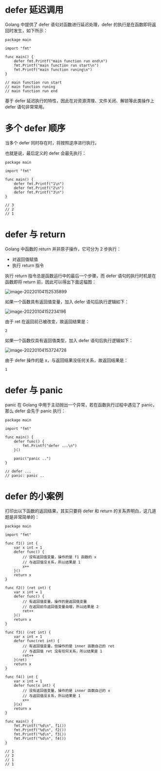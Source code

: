 # defer 延迟调用

Golang 中提供了 defer 语句对函数进行延迟处理，defer 的执行是在函数即将返回时发生，如下所示：

```
package main

import "fmt"

func main() {
	defer fmt.Printf("main function run end\n")
	fmt.Printf("main function run start\n")
	fmt.Printf("main function runing\n")
}

// main function run start
// main function runing
// main function run end
```

基于 defer 延迟执行的特性，因此在对资源清理、文件关闭、解锁等此类操作上 defer 语句非常常用。

# 多个 defer 顺序

当多个 defer 同时存在时，将按照逆序进行执行。

也就是说，最后定义的 defer 会最先执行：

```
package main

import "fmt"

func main() {
	defer fmt.Printf("1\n")
	defer fmt.Printf("2\n")
	defer fmt.Printf("3\n")
}

// 3
// 2
// 1
```

# defer 与 return

Golang 中函数的 return 并非原子操作，它可分为 2 步执行：

- 对返回值赋值
- 执行 return 指令

执行 return 指令总是函数运行中的最后一个步骤，而 defer 语句的执行时机是在函数即将 return 前，因此可以得出下面这幅图：

![image-20220104152535899](https://images-1302522496.cos.ap-nanjing.myqcloud.com/img/202201041525073.png)

如果一个函数具有返回值变量，加入 defer 语句后执行逻辑如下：

![image-20220104152234196](https://images-1302522496.cos.ap-nanjing.myqcloud.com/img/202201041522330.png)

由于 ret 在返回前已被改变，故返回结果是：

```
2
```

如果一个函数仅具有返回值类型，加入 defer 语句后执行逻辑如下：

![image-20220104153724728](https://images-1302522496.cos.ap-nanjing.myqcloud.com/img/202201041537890.png)

由于 defer 操作的是 x，与返回结果没任何关系，故返回结果是：

```
1
```

# defer 与 panic

panic 在 Golang 中用于主动抛出一个异常，若在函数执行过程中遇见了 panic，那么 defer 会先于 panic 执行：

```
package main

import "fmt"

func main() {
	defer func() {
		fmt.Printf("defer ...\n")
	}()

	panic("panic ..")
}

// defer ...
// panic: panic ..
```

# defer 的小案例

打印出以下函数的返回结果，其实只要将 defer 和 return 的关系弄明白，这几道题是非常简单的：

```
package main

import "fmt"

func f1() int {
	var x int = 1
	defer func() {
		// 没有返回值变量，操作的是 f1 函数的 x
		// 与返回值没关系，所以结果是 1
		x++
	}()
	return x
}

func f2() (ret int) {
	var x int = 1
	defer func() {
		// 有返回值变量，操作的是返回值变量
		// 在返回前令返回值变量自增，所以结果是 2
		ret++
	}()
	return x
}

func f3() (ret int) {
	var x int = 1
	defer func(ret int) {
		// 有返回值变量，但操作的是 inner 函数自己的 ret
		// 与返回值 ret 没有任何关系，所以结果是 1
		ret++
	}(ret)
	return x
}

func f4() int {
	var x int = 1
	defer func(x int) {
		// 没有返回值变量，操作的是 inner 函数自己的 x
		// 与返回值没关系，所以结果是 1
		x++
	}(x)
	return x
}

func main() {
	fmt.Printf("%d\n", f1())
	fmt.Printf("%d\n", f2())
	fmt.Printf("%d\n", f3())
	fmt.Printf("%d\n", f4())
}

// 1
// 2
// 1
// 1
```

